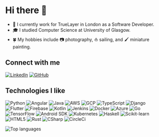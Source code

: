 # Hi there 👋

- 🏦 I currently work for TrueLayer in London as a Software Developer.
- 🎓 I studied Computer Science at University of Glasgow.
- 🍀 My hobbies include 📷 photography, ⛵ sailing, and 🖌️ miniature painting.

## Connect with me

[![LinkedIn](https://img.shields.io/badge/LinkedIn-%230077B5.svg?&logo=linkedin&logoColor=white&style=flat)](https://www.linkedin.com/in/niklaslindorfer/)
[![GitHub](https://img.shields.io/badge/GitHub-181717.svg?&logo=github&logoColor=white&style=flat)](https://github.com/Lindronics)

## Technologies I like

![Python](https://img.shields.io/badge/Python-3776AB?logo=python&logoColor=white&style=flat)
![Angular](https://img.shields.io/badge/Angular-DD0031?logo=angular&logoColor=white&style=flat)
![Java](https://img.shields.io/badge/Java-007396?logo=Java&logoColor=white&style=flat)
![AWS](https://img.shields.io/badge/AWS-232F3E?logo=AmazonAWS&logoColor=white&style=flat)
![GCP](https://img.shields.io/badge/GCP-4285F4?logo=GoogleCloud&logoColor=white&style=flat)
![TypeScript](https://img.shields.io/badge/TypeScript-3178C6?logo=Typescript&logoColor=white&style=flat)
![Django](https://img.shields.io/badge/Django-092E20?logo=Django&logoColor=white&style=flat)
![Flutter](https://img.shields.io/badge/Flutter-02569B?logo=Flutter&logoColor=white&style=flat)
![Firebase](https://img.shields.io/badge/Firebase-FFCA28?logo=firebase&logoColor=white&style=flat)
![Kotlin](https://img.shields.io/badge/Kotlin-0095D5?logo=Kotlin&logoColor=white&style=flat)
![Jenkins](https://img.shields.io/badge/Jenkins-D24939?logo=Jenkins&logoColor=white&style=flat)
![Docker](https://img.shields.io/badge/Docker-2496ED?logo=Docker&logoColor=white&style=flat)
![Azure](https://img.shields.io/badge/Azure-0078D4?logo=MicrosoftAzure&logoColor=white&style=flat)
![Go](https://img.shields.io/badge/Go-00ADD8?logo=Go&logoColor=white&style=flat)
![TensorFlow](https://img.shields.io/badge/TensorFlow-FF6F00?logo=tensorflow&logoColor=white&style=flat)
![Android SDK](https://img.shields.io/badge/Android%20SDK-3DDC84?logo=androidstudio&logoColor=white&style=flat)
![Kubernetes](https://img.shields.io/badge/Kubernetes-326CE5?logo=kubernetes&logoColor=white&style=flat)
![Haskell](https://img.shields.io/badge/Haskell-5D4F85?logo=haskell&logoColor=white&style=flat)
![Scikit-learn](https://img.shields.io/badge/Scikit%20learn-F7931E?logo=scikit-learn&logoColor=white&style=flat)
![HTML5](https://img.shields.io/badge/HTML5-E34F26?logo=HTML5&logoColor=white&style=flat)
![Rust](https://img.shields.io/badge/Rust-000000?logo=Rust&logoColor=white&style=flat)
![CSharp](https://img.shields.io/badge/C%23-239120?logo=CSharp&logoColor=white&style=flat)
![CircleCi](https://img.shields.io/badge/CircleCi-343434?logo=CircleCi&logoColor=white&style=flat)

![Top languages](https://github-readme-stats.vercel.app/api/top-langs/?username=Lindronics&hide=jupyter%20notebook,tex,ruby&layout=compact&langs_count=10)

<!-- 
Icon sources:
simpleicons.org
shields.io 
-->
